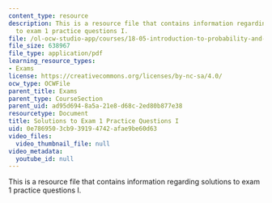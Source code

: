 ```yaml
---
content_type: resource
description: This is a resource file that contains information regarding solutions
  to exam 1 practice questions I.
file: /ol-ocw-studio-app/courses/18-05-introduction-to-probability-and-statistics-spring-2014/0e7869503cb939194742afae9be60d63_MIT18_05S14_Prac_Exa1a_Sol.pdf
file_size: 638967
file_type: application/pdf
learning_resource_types:
- Exams
license: https://creativecommons.org/licenses/by-nc-sa/4.0/
ocw_type: OCWFile
parent_title: Exams
parent_type: CourseSection
parent_uid: ad95d694-8a5a-21e8-d68c-2ed80b877e38
resourcetype: Document
title: Solutions to Exam 1 Practice Questions I
uid: 0e786950-3cb9-3919-4742-afae9be60d63
video_files:
  video_thumbnail_file: null
video_metadata:
  youtube_id: null
---
```

This is a resource file that contains information regarding solutions to exam 1 practice questions I.
